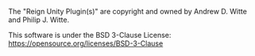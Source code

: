 The "Reign Unity Plugin(s)" are copyright and owned by Andrew D. Witte and Philip J. Witte.

This software is under the BSD 3-Clause License: https://opensource.org/licenses/BSD-3-Clause